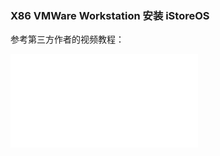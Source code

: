 ### X86 VMWare Workstation 安装 iStoreOS

参考第三方作者的视频教程：

<iframe src="//player.bilibili.com/player.html?aid=902299420&bvid=BV1WP4y1U7wa&cid=884040245&page=1" scrolling="no" border="0" frameborder="no" framespacing="0" allowfullscreen="true"> </iframe>